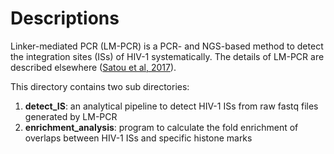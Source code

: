 # Descriptions

Linker-mediated PCR (LM-PCR) is a PCR- and NGS-based method to detect the integration sites (ISs) of HIV-1 systematically.
The details of LM-PCR are described elsewhere ([Satou et al, 2017](https://www.nature.com/articles/s41598-017-07307-4)).


This directory contains two sub directories:
1. **detect\_IS**: an analytical pipeline to detect HIV-1 ISs from raw fastq files generated by LM-PCR
2. **enrichment\_analysis**: program to calculate the fold enrichment of overlaps between HIV-1 ISs and specific histone marks
